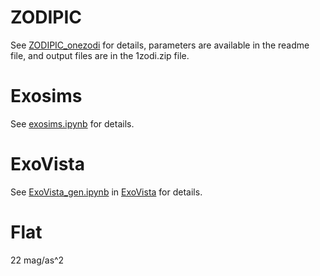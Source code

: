 # ZODIPIC
See [ZODIPIC_onezodi](https://github.com/dreamjade/ZODIPIC_onezodi) for details, parameters are available in the readme file, and output files are in the 1zodi.zip file.

# Exosims
See [exosims.ipynb](exosims.ipynb) for details.

# ExoVista
See [ExoVista_gen.ipynb](ExoVista_gen.ipynb) in [ExoVista](https://github.com/dreamjade/ExoVista) for details.

# Flat
22 mag/as^2